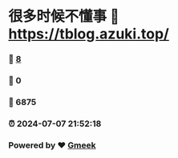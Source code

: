 # 很多时候不懂事 :link: https://tblog.azuki.top/ 
### :page_facing_up: [8](https://tblog.azuki.top//tag.html) 
### :speech_balloon: 0 
### :hibiscus: 6875 
### :alarm_clock: 2024-07-07 21:52:18 
### Powered by :heart: [Gmeek](https://github.com/Meekdai/Gmeek)
